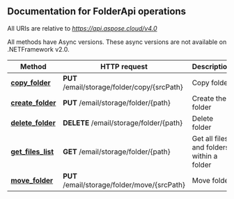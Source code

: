 

## Documentation for FolderApi operations

All URIs are relative to *https://api.aspose.cloud/v4.0*

All methods have Async versions. These async versions are not available on .NETFramework v2.0.

Method | HTTP request | Description
------------- | ------------- | -------------
[**copy_folder**](FolderApi.md#copy_folder)| **PUT** /email/storage/folder/copy/{srcPath}| Copy folder
[**create_folder**](FolderApi.md#create_folder)| **PUT** /email/storage/folder/{path}| Create the folder
[**delete_folder**](FolderApi.md#delete_folder)| **DELETE** /email/storage/folder/{path}| Delete folder
[**get_files_list**](FolderApi.md#get_files_list)| **GET** /email/storage/folder/{path}| Get all files and folders within a folder
[**move_folder**](FolderApi.md#move_folder)| **PUT** /email/storage/folder/move/{srcPath}| Move folder
